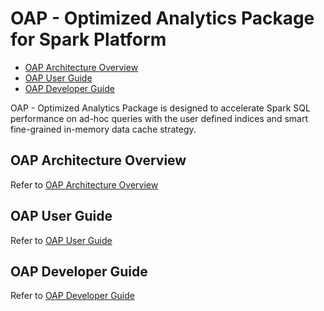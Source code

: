 # OAP - Optimized Analytics Package for Spark Platform
* [OAP Architecture Overview](#OAP-Architect-Overview)
* [OAP User Guide](#OAP-User-Guide)
* [OAP Developer Guide](#OAP-Developer-Guide)

OAP - Optimized Analytics Package is designed to accelerate Spark SQL performance on ad-hoc queries with the user defined indices and smart fine-grained in-memory data cache strategy.

## OAP Architecture Overview
Refer to [OAP Architecture Overview](./docs/OAP-Architect-Overview.md)
## OAP User Guide
Refer to [OAP User Guide](./docs/OAP-User-Guide.md)
## OAP Developer Guide
Refer to [OAP Developer Guide](./docs/Developer-Guide.md)
